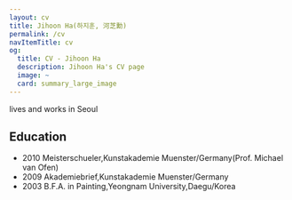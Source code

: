 ```yaml
---
layout: cv
title: Jihoon Ha(하지훈, 河芝勳)
permalink: /cv
navItemTitle: cv
og:
  title: CV - Jihoon Ha
  description: Jihoon Ha's CV page
  image: ~
  card: summary_large_image
---
```


lives and works in Seoul

## Education

- 2010 Meisterschueler,Kunstakademie Muenster/Germany(Prof. Michael van Ofen) 
- 2009 Akademiebrief,Kunstakademie Muenster/Germany
- 2003 B.F.A. in Painting,Yeongnam University,Daegu/Korea